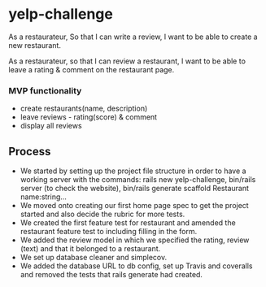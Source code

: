 # yelp-challenge

As a restaurateur,
So that I can write a review,
I want to be able to create a new restaurant.

As a restaurateur,
so that I can review a restaurant,
I want to be able to leave a rating & comment on the restaurant page.


### MVP functionality

* create restaurants(name, description)
* leave reviews - rating(score) & comment
* display all reviews

## Process

* We started by setting up the project file structure in order to have a working server with the commands:
rails new yelp-challenge, bin/rails server (to check the website), bin/rails generate scaffold Restaurant name:string...
* We moved onto creating our first home page spec to get the project started and also decide the rubric for more tests.
* We created the first feature test for restaurant and amended the restaurant feature test to including filling in the form.
* We added the review model in which we specified the rating, review (text) and that it belonged to a restaurant. 
* We set up database cleaner and simplecov.
* We added the database URL to db config, set up Travis and coveralls and removed the tests that rails generate had created.
